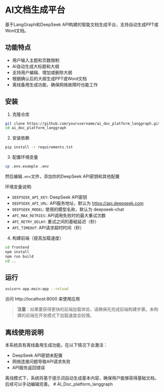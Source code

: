 # AI文档生成平台

基于LangGraph和DeepSeek API构建的智能文档生成平台，支持自动生成PPT或Word文档。

## 功能特点

- 用户输入主题和页数限制
- AI自动生成大标题和大纲
- 支持用户编辑、增加或删除大纲
- 根据确认后的大纲生成PPT或Word文档
- 离线备用生成功能，确保网络故障时也能工作

## 安装

1. 克隆仓库
```bash
git clone https://github.com/yourusername/ai_doc_platform_langgraph.git
cd ai_doc_platform_langgraph
```

2. 安装依赖
```bash
pip install -r requirements.txt
```

3. 配置环境变量
```bash
cp .env.example .env
```
然后编辑`.env`文件，添加你的DeepSeek API密钥和其他配置

环境变量说明:
- `DEEPSEEK_API_KEY`: DeepSeek API密钥
- `DEEPSEEK_API_URL`: API服务地址，默认为 https://api.deepseek.com
- `DEEPSEEK_MODEL`: 使用的模型名称，默认为 deepseek-chat
- `API_MAX_RETRIES`: API调用失败时的最大重试次数
- `API_RETRY_DELAY`: 重试之间的基础延迟（秒）
- `API_TIMEOUT`: API请求超时时间（秒）

4. 构建前端（提高加载速度）
```bash
cd frontend
npm install
npm run build
cd ..
```

## 运行

```bash
uvicorn app.main:app --reload
```

访问 http://localhost:8000 来使用应用

> **注意**：如果要获得更快的前端加载体验，请确保先完成前端构建步骤。未构建的前端在开发模式下加载速度会较慢。

## 离线使用说明

本系统具有离线备用生成功能，在以下情况下会激活：
- DeepSeek API密钥未配置
- 网络连接问题导致API请求失败
- API服务返回错误

离线模式下，系统将基于提示词自动生成基本内容，确保用户能够获得基础文档，后续可以手动编辑完善。 # AI_Doc_platform_langgraph
